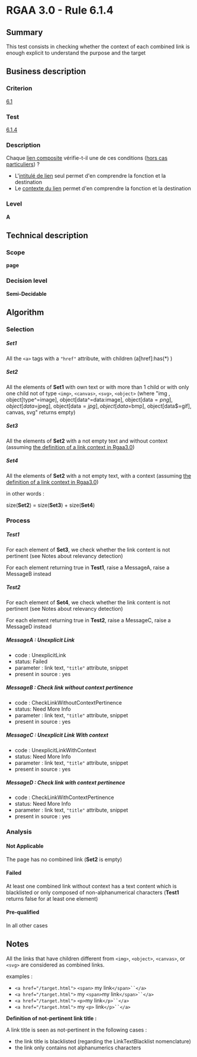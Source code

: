 # RGAA 3.0 -  Rule 6.1.4

## Summary

This test consists in checking whether the context of each combined link is enough explicit to understand the purpose and the target

## Business description

### Criterion

[6.1](https://references.modernisation.gouv.fr/referentiel-technique-0#crit-6-1)

### Test

[6.1.4](https://references.modernisation.gouv.fr/referentiel-technique-0#test-6-1-4)

### Description

Chaque <a href="https://references.modernisation.gouv.fr/referentiel-technique-0#lien-composite">lien composite</a> v&eacute;rifie-t-il une de ces conditions (<a href="http://references.modernisation.gouv.fr/referentiel-technique-0#critres-61-et-63" title="Cas particuliers pour le crit&egrave;re 6.1">hors cas particuliers</a>) ? 
 
 * L'<a href="https://references.modernisation.gouv.fr/referentiel-technique-0#intitul-de-lien">intitul&eacute; de lien</a> seul permet d'en comprendre la fonction et la destination 
 * Le <a href="https://references.modernisation.gouv.fr/referentiel-technique-0#contexte-du-lien">contexte du lien</a> permet d'en comprendre la fonction et la destination 


### Level

**A**

## Technical description

### Scope

**page**

### Decision level

**Semi-Decidable**

## Algorithm

### Selection

##### Set1

All the `<a>` tags with a `"href"` attribute, with children (a[href]:has(*) )

##### Set2

All the elements of **Set1** with own text or with more than 1 child or with only one child not of type `<img>`, `<canvas>`, `<svg>`, `<object>` (where "img , object[type^=image], object[data^=data:image], object[data$=png], object[data$=jpeg], object[data$=jpg],object[data$=bmp], object[data$=gif], canvas, svg" returns empty)

##### Set3

All the elements of **Set2** with a not empty text and without context (assuming [the definition of a link context in Rgaa3.0](https://references.modernisation.gouv.fr/referentiel-technique-0#contexte-du-lien))

##### Set4

All the elements of **Set2** with a not empty text, with a context (assuming [the definition of a link context in Rgaa3.0](https://references.modernisation.gouv.fr/referentiel-technique-0#contexte-du-lien))

in other words :

size(**Set2**) = size(**Set3**) + size(**Set4**)

### Process

##### Test1

For each element of **Set3**, we check whether the link content is not pertinent (see Notes about relevancy detection)

For each element returning true in **Test1**, raise a MessageA, raise a MessageB instead

##### Test2

For each element of **Set4**, we check whether the link content is not pertinent (see Notes about relevancy detection)

For each element returning true in **Test2**, raise a MessageC, raise a MessageD instead

##### MessageA : Unexplicit Link

-   code : UnexplicitLink
-   status: Failed
-   parameter : link text, `"title"` attribute, snippet
-   present in source : yes

##### MessageB : Check link without context pertinence

-   code : CheckLinkWithoutContextPertinence
-   status: Need More Info
-   parameter : link text, `"title"` attribute, snippet
-   present in source : yes

##### MessageC : Unexplicit Link With context

-   code : UnexplicitLinkWithContext
-   status: Need More Info
-   parameter : link text, `"title"` attribute, snippet
-   present in source : yes

##### MessageD : Check link with context pertinence

-   code : CheckLinkWithContextPertinence
-   status: Need More Info
-   parameter : link text, `"title"` attribute, snippet
-   present in source : yes

### Analysis

#### Not Applicable

The page has no combined link (**Set2** is empty)

#### Failed

At least one combined link without context has a text content which is blacklisted or only composed of non-alphanumerical characters (**Test1** returns false for at least one element)

#### Pre-qualified

In all other cases

## Notes

All the links that have children different from `<img>`, `<object>`, `<canvas>`, or `<svg>` are considered as combined links.

examples :

-   `<a href="/target.html">` `<span>` my link`</span>``</a>`
-   `<a href="/target.html">` my `<span>`my link`</span>``</a>`
-   `<a href="/target.html">` `<p>`my link`</p>``</a>`
-   `<a href="/target.html">` my `<p>` link`</p>``</a>`

**Definition of not-pertinent link title :**

A link title is seen as not-pertinent in the following cases :

-   the link title is blacklisted (regarding the LinkTextBlacklist nomenclature)
-   the link only contains not alphanumerics characters

